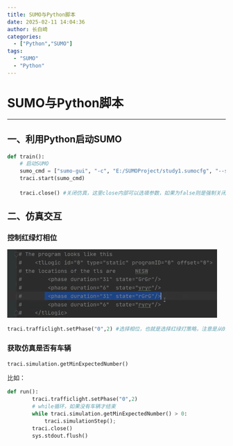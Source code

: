 ```yaml
---
title: SUMO与Python脚本
date: 2025-02-11 14:04:36
author: 长白崎
categories:
  - ["Python","SUMO"]
tags:
  - "SUMO"
  - "Python"
---
```


# SUMO与Python脚本

---



## 一、利用Python启动SUMO

```python
def train():
    # 启动SUMO
    sumo_cmd = ["sumo-gui", "-c", "E:/SUMOProject/study1.sumocfg", "--start"] #这里注意替换为对应你的SUMO项目sumocfg文件路径
    traci.start(sumo_cmd)
    
    traci.close() #关闭仿真，这里close内部可以选填参数，如果为false则是强制关闭，不然会等系统响应完毕后才会关闭
```



## 二、仿真交互



### 控制红绿灯相位

 ![image-20250313002824574](./SUMO与Python脚本/images/image-20250313002824574.png)

```python
traci.trafficlight.setPhase("0",2) #选择相位，也就是选择红绿灯策略，注意是从0开始的
```





### 获取仿真是否有车辆

```python
traci.simulation.getMinExpectedNumber()
```

比如：

```python
def run():
    	traci.trafficlight.setPhase("0",2)
        # while循环，如果没有车辆才结束
        while traci.simulation.getMinExpectedNumber() > 0:
            traci.simulationStep();
        traci.close()
        sys.stdout.flush()
```

